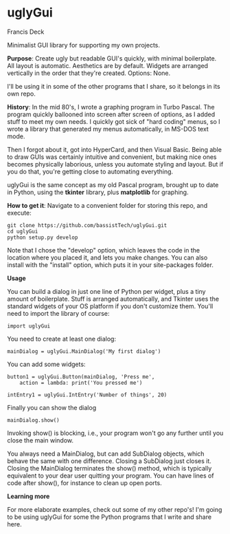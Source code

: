 # uglyGui

Francis Deck

Minimalist GUI library for supporting my own projects.

**Purpose**: Create ugly but readable GUI's quickly, with minimal boilerplate. All layout is automatic. Aesthetics are by default. Widgets are arranged vertically in the order that they're created. Options: None.

I'll be using it in some of the other programs that I share, so it belongs in its own repo.

**History**: In the mid 80's, I wrote a graphing program in Turbo Pascal. The program quickly ballooned into screen after screen of options, as I added stuff to meet my own needs. I quickly got sick of "hard coding" menus, so I wrote a library that generated my menus automatically, in MS-DOS text mode.

Then I forgot about it, got into HyperCard, and then Visual Basic. Being able to draw GUIs was certainly intuitive and convenient, but making nice ones becomes physically laborious, unless you automate styling and layout. But if you do that, you're getting close to automating everything.

uglyGui is the same concept as my old Pascal program, brought up to date in Python, using the **tkinter** library, plus **matplotlib** for graphing.

**How to get it**: Navigate to a convenient folder for storing this repo, and execute:

	git clone https://github.com/bassistTech/uglyGui.git
	cd uglyGui
	python setup.py develop
	
Note that I chose the "develop" option, which leaves the code in the location where you placed it, and lets you make changes. You can also install with the "install" option, which puts it in your site-packages folder.

**Usage**

You can build a dialog in just one line of Python per widget, plus a tiny amount of boilerplate. Stuff is arranged automatically, and Tkinter uses the standard widgets of your OS platform if you don't customize them. You'll need to import the library of course:

	import uglyGui
	
You need to create at least one dialog:

	mainDialog = uglyGui.MainDialog('My first dialog')
	
You can add some widgets:

	button1 = uglyGui.Button(mainDialog, 'Press me',
		action = lambda: print('You pressed me')
		
	intEntry1 = uglyGui.IntEntry('Number of things', 20)
	
Finally you can show the dialog

	mainDialog.show()
	
Invoking show() is blocking, i.e., your program won't go any further until you close the main window.

You always need a MainDialog, but can add SubDialog objects, which behave the same with one difference. Closing a SubDialog just closes it. Closing the MainDialog terminates the show() method, which is typically equivalent to your dear user quitting your program. You can have lines of code after show(), for instance to clean up open ports.

**Learning more**

For more elaborate examples, check out some of my other repo's! I'm going to be using uglyGui for some the Python programs that I write and share here.